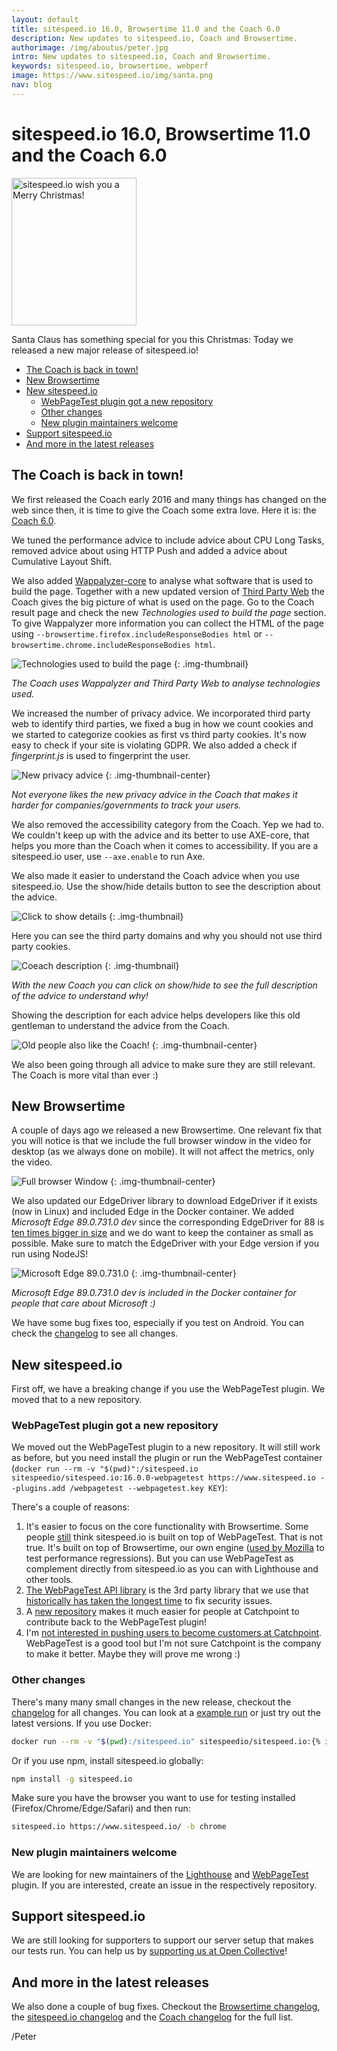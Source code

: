 ```yaml
---
layout: default
title: sitespeed.io 16.0, Browsertime 11.0 and the Coach 6.0 
description: New updates to sitespeed.io, Coach and Browsertime.
authorimage: /img/aboutus/peter.jpg
intro: New updates to sitespeed.io, Coach and Browsertime.
keywords: sitespeed.io, browsertime, webperf
image: https://www.sitespeed.io/img/santa.png
nav: blog
---
```


# sitespeed.io 16.0, Browsertime 11.0 and the Coach 6.0  

<img src="{{site.baseurl}}/img/santa.png" class="pull-right img-big" alt="sitespeed.io wish you a Merry Christmas!" width="200" height="236">

Santa Claus has something special for you this Christmas: Today we released a new major release of sitespeed.io!

- [The Coach is back in town!](#the-coach-is-back-in-town)
- [New Browsertime](#new-browsertime)
- [New sitespeed.io](#new-sitespeedio)
    - [WebPageTest plugin got a new repository](#webpagetest-plugin-got-a-new-repository)
    - [Other changes](#other-changes)
    - [New plugin maintainers welcome](#new-plugin-maintainers-welcome)
- [Support sitespeed.io](#support-sitespeedio)
- [And more in the latest releases](#and-more-in-the-latest-releases)

## The Coach is back in town!
We first released the Coach early 2016 and many things has changed on the web since then, it is time to give the Coach some extra love. Here it is: the [Coach 6.0](https://github.com/sitespeedio/coach-core/blob/main/CHANGELOG.md#600---2020-12-18). 

We tuned the performance advice to include advice about CPU Long Tasks, removed advice about using HTTP Push and added a advice about Cumulative Layout Shift. 

We also added [Wappalyzer-core](https://www.npmjs.com/package/wappalyzer-core) to analyse what software that is used to build the page. Together with a new updated version of [Third Party Web](https://github.com/patrickhulce/third-party-web) the Coach gives the big picture of what is used on the page. Go to the Coach result page and check the new _Technologies used to build the page_ section. To give Wappalyzer more information you can collect the HTML of the page using `--browsertime.firefox.includeResponseBodies html` or `--browsertime.chrome.includeResponseBodies html`.

![Technologies used to build the page]({{site.baseurl}}/img/technologies.png)
{: .img-thumbnail}
<p class="image-info">
 <em class="small center">The Coach uses Wappalyzer and Third Party Web to analyse technologies used.</em>
</p>

We increased the number of privacy advice. We incorporated third party web to identify third parties, we fixed a bug in how we count cookies and we started to categorize cookies as first vs third party cookies. It's now easy to check if your site is violating GDPR. We also added a check if _fingerprint.js_ is used to fingerprint the user.

![New privacy advice]({{site.baseurl}}/img/interest-in-the-new-coach.jpg)
{: .img-thumbnail-center}
<p class="image-info">
 <em class="small center">Not everyone likes the new privacy advice in the Coach that makes it harder for companies/governments to track your users.</em>
</p>


We also removed the accessibility category from the Coach. Yep we had to. We couldn't keep up with the advice and its better to use AXE-core, that helps you more than the Coach when it comes to accessibility. If you are a sitespeed.io user, use `--axe.enable` to run Axe.


We also made it easier to understand the Coach advice when you use sitespeed.io. Use the show/hide details button to see the description about the advice. 

![Click to show details ]({{site.baseurl}}/img/click-show-details.png)
{: .img-thumbnail}

Here you can see the third party domains and why you should not use third party cookies. 

![Coeach description ]({{site.baseurl}}/img/coach-description.png)
{: .img-thumbnail}
<p class="image-info">
 <em class="small center">With the new Coach you can click on show/hide to see the full description of the advice to understand why!</em>
</p>

Showing the description for each advice helps developers like this old gentleman to understand the advice from the Coach.

![Old people also like the Coach!]({{site.baseurl}}/img/old-people-also-like-sitespeed.jpg)
{: .img-thumbnail-center}

We also been going through all advice to make sure they are still relevant. The Coach is more vital than ever :)

## New Browsertime

A couple of days ago we released a new Browsertime. One relevant fix that you will notice is that we include the full browser window in the video for desktop (as we always done on mobile). It will not affect the metrics, only the video.

![Full browser Window]({{site.baseurl}}/img/video-full-browser.jpg)
{: .img-thumbnail-center}

We also updated our EdgeDriver library to download EdgeDriver if it exists (now in Linux) and included Edge in the Docker container. We added _Microsoft Edge 89.0.731.0 dev_ since the corresponding EdgeDriver for 88 is [ten times bigger in size](https://github.com/sitespeedio/browsertime/pull/1436#issuecomment-746972161) and we do want to keep the container as small as possible. Make sure to match the EdgeDriver with your Edge version if you run using NodeJS!

![Microsoft Edge 89.0.731.0 ]({{site.baseurl}}/img/edge-now-on-linux.jpg)
{: .img-thumbnail-center}
<p class="image-info">
 <em class="small center">Microsoft Edge 89.0.731.0 dev is included in the Docker container for people that care about Microsoft :)</em>
</p>

We have some bug fixes too, especially if you test on Android. You can check the [changelog](https://github.com/sitespeedio/browsertime/blob/main/CHANGELOG.md) to see all changes.

## New sitespeed.io

First off, we have a breaking change if you use the WebPageTest plugin. We moved that to a new repository.

### WebPageTest plugin got a new repository
We moved out the WebPageTest plugin to a new repository. It will still work as before, but you need install the plugin or run the WebPageTest container (```docker run --rm -v "$(pwd)":/sitespeed.io sitespeedio/sitespeed.io:16.0.0-webpagetest https://www.sitespeed.io --plugins.add /webpagetest --webpagetest.key KEY```):

There's a couple of reasons:
1. It's easier to focus on the core functionality with Browsertime. Some people [still](https://twitter.com/drewpost/status/1306206907313598469) think sitespeed.io is built on top of WebPageTest. That is not true. It's built on top of Browsertime, our own engine ([used by Mozilla](https://blog.mozilla.org/performance/2020/12/15/2020-year-in-review/) to test performance regressions). But you can use WebPageTest as complement directly from sitespeed.io as you can with Lighthouse and other tools.
2. [The WebPageTest API library](https://github.com/marcelduran/webpagetest-api) is the 3rd party library that we use that [historically has taken the longest time](https://github.com/marcelduran/webpagetest-api/issues/123) to fix security issues.
3. A [new repository](https://github.com/sitespeedio/plugin-webpagetest) makes it much easier for people at Catchpoint to contribute back to the WebPageTest plugin!
4. I'm [not interested in pushing users to become customers at Catchpoint](https://phabricator.wikimedia.org/T162515). WebPageTest is a good tool but I'm not sure Catchpoint is the company to make it better. Maybe they will prove me wrong :)

### Other changes
There's many many small changes in the new release, checkout the [changelog](https://github.com/sitespeedio/sitespeed.io/blob/main/CHANGELOG.md) for all changes. You can look at a [example run](https://examples.sitespeed.io/16.x/2020-12-21-10-46-45/index.html) or just try out the latest versions. If you use Docker:

~~~bash
docker run --rm -v "$(pwd):/sitespeed.io" sitespeedio/sitespeed.io:{% include version/sitespeed.io.txt  %} https://www.sitespeed.io/
~~~

Or if you use npm, install sitespeed.io globally:

~~~bash
npm install -g sitespeed.io
~~~

Make sure you have the browser you want to use for testing installed (Firefox/Chrome/Edge/Safari) and then run:

~~~bash
sitespeed.io https://www.sitespeed.io/ -b chrome
~~~

### New plugin maintainers welcome
We are looking for new maintainers of the [Lighthouse](https://github.com/sitespeedio/plugin-lighthouse) and [WebPageTest](https://github.com/sitespeedio/plugin-webpagetest) plugin. If you are interested, create an issue in the respectively repository.

## Support sitespeed.io

We are still looking for supporters to support our server setup that makes our tests run. You can help us by [supporting us at Open Collective](https://opencollective.com/sitespeedio)!

## And more in the latest releases
We also done a couple of bug fixes. Checkout the [Browsertime changelog](https://github.com/sitespeedio/browsertime/blob/main/CHANGELOG.md), the [sitespeed.io changelog](https://github.com/sitespeedio/sitespeed.io/blob/main/CHANGELOG.md) and the [Coach changelog](https://github.com/sitespeedio/coach/blob/main/CHANGELOG.md) for the full list. 

/Peter